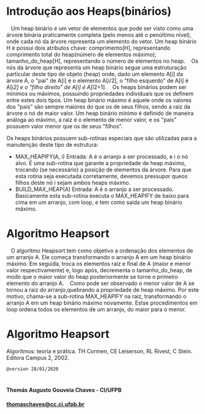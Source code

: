# Introdução aos Heaps(binários)
   Um heap binário é um vetor de elementos que pode ser visto como uma árvore binária praticamente completa (pelo menos até o penúltimo nível), onde cada nó da árvore representa um elemento do vetor. Um heap binário H é possui dois atributos chave: comprimento[H], representando comprimento total do heap(número de elementos máximo); tamanho_do_heap[H], representando o número de elementos no heap. 
   Os nós da árvore que representa um heap binário segue uma estruturação particular deste tipo de objeto (heap) onde, dado um elemento A[i] da árvore A, o "pai" de A[i] é o elemento A[i/2], o "filho esquerdo" de A[i] é A[i*2] e o "filho direito" de A[i] é A[i*2+1].
   Os heaps binários podem ser mínimos ou máximos, possuindo propriedades individuais que os definem entre estes dois tipos. Um heap binário máximo é aquele onde os valores dos "pais" são sempre maiores do que os de seus filhos, sendo a raiz da árvore o nó de maior valor. Um heap binário mínimo é definido de maneira análoga ao máximo, a raiz é o elemento de menor valor, e os "pais" possuem valor menor que os de seus "filhos".
   
   Os heaps binários possuem sub-rotinas especiais que são utilizadas para a manutenção deste tipo de estrutura:
   
   - MAX_HEAPIFY(A, i)
   Entrada: A é o arranjo a ser processado, e i o nó alvo.
   É uma sub-rotina que garante a propriedade de heap máximo, trocando (se necessário) a posição de elementos da árvore.
   Para que esta rotina seja executada corretamente, devemos pressupor queos filhos deste nó i sejam ambos heaps máximo.
   - BUILD_MAX_HEAP(A)
   Entrada: A é o arranjo a ser processado.
   Basicamente esta sub-rotina executa o MAX_HEAPIFY de baixo para cima
   em um arranjo, com loop, e tem como saída um heap binário máximo.
        
 # Algoritmo Heapsort
   O algoritmo Heapsort tem como objetivo a ordenação dos elementos de um arranjo A. Ele começa transformando o arranjo A em um heap binário máximo. Em seguida, troca os elementos raiz e final de A (maior e menor valor respectivamente) e, logo após, decrementa o tamanho_do_heap, de modo que o maior valor do heap posteriormente se torne o primeiro elemento do arranjo A. 
   Como pode ser observado o menor valor de A se tornou a raiz do arranjo,quebrando a propriedade de heap máximo. Por este motivo, chama-se a sub-rotina MAX_HEAPIFY na raiz, transformando o arranjo A em um heap binário máximo novamente. Estse procedimentos em loop ordena todos os elementos de um arranjo, do maior para o menor.

# Algoritmo Heapsort
Algoritmos: teoria e prática. TH Cormen, CE Leiserson, RL Rivest, C Stein. Editora Campus 2, 2002.
    

    @version 28/01/2020

#   
#### Thomás Augusto Gouveia Chaves - CI/UFPB
#### thomaschaves@cc.ci.ufpb.br
